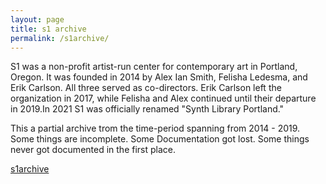 ```yaml
---
layout: page
title: s1 archive
permalink: /s1archive/
---
```


<p>S1 was a non-profit artist-run center for contemporary art in Portland, Oregon. It was founded in 2014 by Alex Ian Smith, Felisha Ledesma, and Erik Carlson. All three served as co-directors. Erik Carlson left the organization in 2017, while Felisha and Alex continued until their departure in 2019.In 2021 S1 was officially renamed "Synth Library Portland."</p>

<p>This a partial archive trom the time-period spanning from 2014 - 2019. Some things are incomplete. Some Documentation got lost. Some things never got documented in the first place.</p>

[s1archive](https://s1archive.alexiansmith.com)
